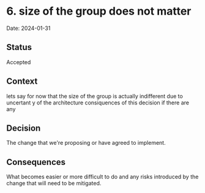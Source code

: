 # 6. size of the group does not matter

Date: 2024-01-31

## Status

Accepted

## Context

lets say for now that the size of the group is actually indifferent due to uncertant
y of the architecture consiquences of this decision if there are any

## Decision

The change that we're proposing or have agreed to implement.

## Consequences

What becomes easier or more difficult to do and any risks introduced by the change that will need to be mitigated.
